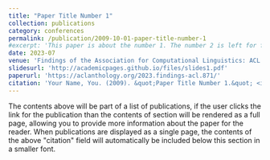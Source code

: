 ```yaml
---
title: "Paper Title Number 1"
collection: publications
category: conferences
permalink: /publication/2009-10-01-paper-title-number-1
#excerpt: 'This paper is about the number 1. The number 2 is left for future work.'
date: 2023-07
venue: 'Findings of the Association for Computational Linguistics: ACL 2023'
slidesurl: 'http://academicpages.github.io/files/slides1.pdf'
paperurl: 'https://aclanthology.org/2023.findings-acl.871/'
citation: 'Your Name, You. (2009). &quot;Paper Title Number 1.&quot; <i>Journal 1</i>. 1(1).'
---
```


The contents above will be part of a list of publications, if the user clicks the link for the publication than the contents of section will be rendered as a full page, allowing you to provide more information about the paper for the reader. When publications are displayed as a single page, the contents of the above "citation" field will automatically be included below this section in a smaller font.